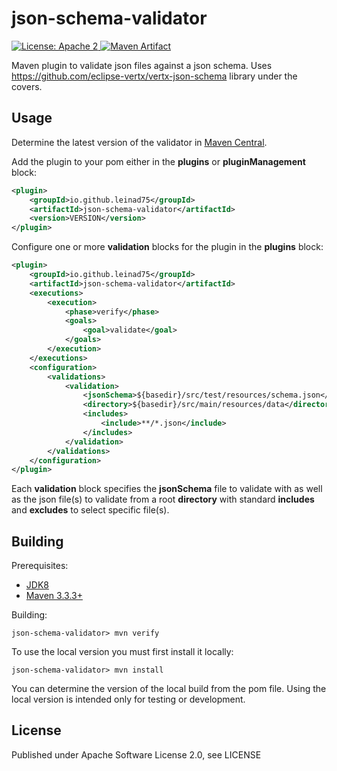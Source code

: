 json-schema-validator
=====================

<a href="https://raw.githubusercontent.com/leinad75/json-schema-validator/master/LICENSE">
    <img src="https://img.shields.io/hexpm/l/plug.svg"
         alt="License: Apache 2">
</a>
<a href="http://search.maven.org/#search%7Cga%7C1%7Cg%3A%22io.github.leinad75%22%20a%3A%22json-schema-validator%22">
    <img src="https://img.shields.io/maven-central/v/io.github.leinad75/json-schema-validator.svg"
         alt="Maven Artifact">
</a>

Maven plugin to validate json files against a json schema. Uses https://github.com/eclipse-vertx/vertx-json-schema library under the covers.

Usage
-----

Determine the latest version of the validator in [Maven Central](http://search.maven.org/#search%7Cga%7C1%7Cg%3A%22io.github.leinad75%22%20a%3A%22json-schema-validator%22).

Add the plugin to your pom either in the __plugins__ or __pluginManagement__ block:

```xml
<plugin>
    <groupId>io.github.leinad75</groupId>
    <artifactId>json-schema-validator</artifactId>
    <version>VERSION</version>
</plugin>
```

Configure one or more __validation__ blocks for the plugin in the __plugins__ block:

```xml
<plugin>
    <groupId>io.github.leinad75</groupId>
    <artifactId>json-schema-validator</artifactId>
    <executions>
        <execution>
            <phase>verify</phase>
            <goals>
                <goal>validate</goal>
            </goals>
        </execution>
    </executions>
    <configuration>
        <validations>
            <validation>
                <jsonSchema>${basedir}/src/test/resources/schema.json</jsonSchema>
                <directory>${basedir}/src/main/resources/data</directory>
                <includes>
                    <include>**/*.json</include>
                </includes>
            </validation>
        </validations>
    </configuration>
</plugin>
```

Each __validation__ block specifies the __jsonSchema__ file to validate with as well as the json file(s) to validate from a root __directory__ with standard __includes__ and __excludes__ to select specific file(s).

Building
--------

Prerequisites:
* [JDK8](http://www.oracle.com/technetwork/java/javase/downloads/jdk8-downloads-2133151.html)
* [Maven 3.3.3+](http://maven.apache.org/download.cgi)

Building:

    json-schema-validator> mvn verify

To use the local version you must first install it locally:

    json-schema-validator> mvn install

You can determine the version of the local build from the pom file.  Using the local version is intended only for testing or development.

License
-------

Published under Apache Software License 2.0, see LICENSE


